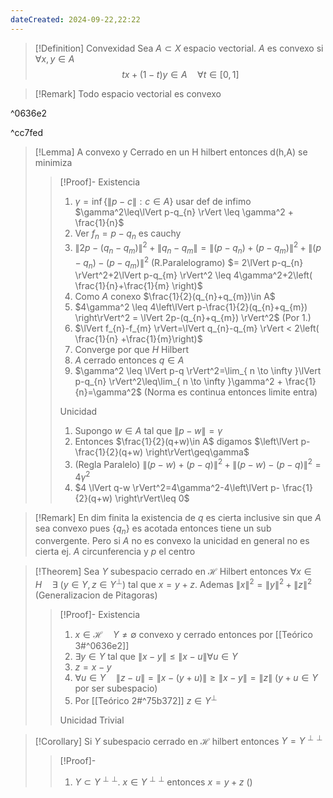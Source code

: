```yaml
---
dateCreated: 2024-09-22,22:22
---
```



>[!Definition] Convexidad
> Sea $A\subset X$ espacio vectorial. $A$ es convexo si $\forall x,y\in A$
> $$t x+(1-t)y\in A\quad\forall t\in[0,1]$$

> [!Remark]
>  Todo espacio vectorial es convexo

^0636e2

^cc7fed
>[!Lemma]
> A convexo y Cerrado en un H hilbert entonces d(h,A) se minimiza
>>[!Proof]-
>>Existencia
>>1. $\gamma = \inf\{ \lVert p-c \rVert:c\in A \}$ usar def de infimo $\gamma^2\leq\lVert p-q_{n} \rVert \leq \gamma^2 + \frac{1}{n}$
>>2. Ver $f_{n}=p-q_{n}$ es cauchy
>>3.    $\lVert 2p-(q_{n}-q_{m})\rVert^2+\lVert q_{n}-q_{m} \rVert = \lVert (p-q_{n}) + (p-q_{m})\rVert^2 + \lVert (p-q_{n})-(p-q_{m}) \rVert^2$ 
>>   (R.Paralelogramo) $= 2\lVert p-q_{n} \rVert^2+2\lVert p-q_{m} \rVert^2 \leq 4\gamma^2+2\left( \frac{1}{n}+\frac{1}{m} \right)$
>>5. Como $A$ conexo $\frac{1}{2}(q_{n}+q_{m})\in A$
>>6. $4\gamma^2 \leq 4\left\lVert  p-\frac{1}{2}(q_{n}+q_{m})  \right\rVert^2 = \lVert 2p-(q_{n}+q_{m}) \rVert^2$ (Por 1.)
>>7. $\lVert f_{n}-f_{m} \rVert=\lVert q_{n}-q_{m} \rVert < 2\left( \frac{1}{n} +\frac{1}{m}\right)$
>>8. Converge por que $H$ Hilbert
>>9. $A$ cerrado entonces $q\in A$
>>10. $\gamma^2 \leq \lVert p-q \rVert^2=\lim_{ n \to \infty }\lVert p-q_{n} \rVert^2\leq\lim_{ n \to \infty }\gamma^2 + \frac{1}{n}=\gamma^2$ (Norma es continua entonces limite entra)
>>
>>Unicidad
>>1. Supongo $w\in A$ tal que $\lVert p-w \rVert=\gamma$
>>2. Entonces $\frac{1}{2}(q+w)\in A$ digamos $\left\lVert  p- \frac{1}{2}(q+w)  \right\rVert\geq\gamma$
>>3. (Regla Paralelo) $\lVert (p-w) + (p-q) \rVert^2 + \lVert (p-w)-(p-q) \rVert^2 =4\gamma^2$
>>4. $4 \lVert q-w \rVert^2=4\gamma^2-4\left\lVert  p- \frac{1}{2}(q+w)  \right\rVert\leq 0$

>[!Remark]
>En dim finita la existencia de $q$ es cierta inclusive sin que $A$ sea convexo pues $\{ q_{n} \}$ es acotada entonces tiene un sub convergente. Pero si $A$ no es convexo la unicidad en general no es cierta ej. $A$ circunferencia y $p$ el centro

>[!Theorem] 
>Sea $Y$ subespacio cerrado en $\mathcal{H}$ Hilbert entonces $\forall x \in H\quad\exists \ (y\in Y,z\in Y^{\perp})$ tal que $x=y+z$. Ademas $\lVert x \rVert^2=\lVert y \rVert^2+\lVert z \rVert^2$ (Generalizacion de Pitagoras)
>>[!Proof]-
>>Existencia
>>1. $x \in \mathcal{H}\quad Y\neq \emptyset$ convexo y cerrado entonces por [[Teórico 3#^0636e2]]
>>2. $\exists y\in Y$ tal que $\lVert x-y \rVert\leq \lVert x-u \rVert \forall u\in Y$
>>3. $z=x-y$
>>4. $\forall u\in Y\quad\lVert z-u \rVert=\lVert x-(y+u) \rVert\geq \lVert x-y \rVert=\lVert z \rVert$ ($y+u\in Y$ por ser subespacio)
>>5. Por [[Teórico 2#^75b372]] $z\in Y^{\perp}$
>>
>>Unicidad Trivial

>[!Corollary] 
>Si $Y$ subespacio cerrado en $\mathcal{H}$ hilbert entonces $Y=Y^{\perp\perp}$ 
>>[!Proof]-
>>1. $Y\subset Y^{\perp\perp}$. $x \in Y^{\perp\perp}$ entonces $x=y+z$ ()
